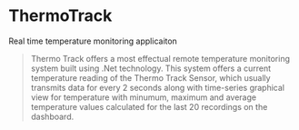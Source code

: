 # ThermoTrack
Real time temperature monitoring applicaiton
 <blockquote class="text-justify">
        <span class="h3">Thermo Track</span> offers a most effectual remote temperature monitoring system built using .Net technology.
        This system offers a current temperature reading of the Thermo Track Sensor, which usually transmits data for every 2 seconds along with
        time-series graphical view for temperature with minumum, maximum and average temperature values calculated for the last 20 recordings on the dashboard.
        </blockquote>
